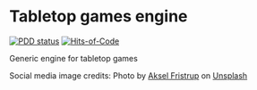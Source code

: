 # Tabletop games engine 

[![PDD status](https://www.0pdd.com/svg?name=nergal-perm/tg-core)](https://www.0pdd.com/p?name=nergal-perm/tg-core)
[![Hits-of-Code](https://hitsofcode.com/github/nergal-perm/tg-core?branch=master)](https://hitsofcode.com/github/nergal-perm/tg-core?branch=master/view?branch=master)

Generic engine for tabletop games

Social media image credits: 
Photo by <a href="https://unsplash.com/@motivesandplaces?utm_source=unsplash&utm_medium=referral&utm_content=creditCopyText">Aksel Fristrup</a> on <a href="/s/photos/board-game?utm_source=unsplash&utm_medium=referral&utm_content=creditCopyText">Unsplash</a>
  
